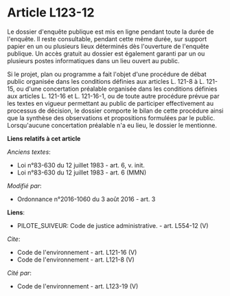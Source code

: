 # Article L123-12

Le dossier d'enquête publique est mis en ligne pendant toute la durée de l'enquête. Il reste consultable, pendant cette même
durée, sur support papier en un ou plusieurs lieux déterminés dès l'ouverture de l'enquête publique. Un accès gratuit au
dossier est également garanti par un ou plusieurs postes informatiques dans un lieu ouvert au public. 

Si le projet, plan ou programme a fait l'objet d'une procédure de débat public organisée dans les conditions définies aux
articles L. 121-8 à L. 121-15, ou d'une concertation préalable organisée dans les conditions définies aux articles L. 121-16
et L. 121-16-1, ou de toute autre procédure prévue par les textes en vigueur permettant au public de participer effectivement
au processus de décision, le dossier comporte le bilan de cette procédure ainsi que la synthèse des observations et
propositions formulées par le public. Lorsqu'aucune concertation préalable n'a eu lieu, le dossier le mentionne.

**Liens relatifs à cet article**

_Anciens textes_:

  - Loi n°83-630 du 12 juillet 1983 - art. 6, v. init.
  - Loi n°83-630 du 12 juillet 1983 - art. 6 (MMN)

_Modifié par_:

  - Ordonnance n°2016-1060 du 3 août 2016 - art. 3

**Liens**:

  - PILOTE_SUIVEUR: Code de justice administrative. - art. L554-12 (V)

_Cite_:

  - Code de l'environnement - art. L121-16 (V)
  - Code de l'environnement - art. L121-8 (V)

_Cité par_:

  - Code de l'environnement - art. L123-19 (V)

